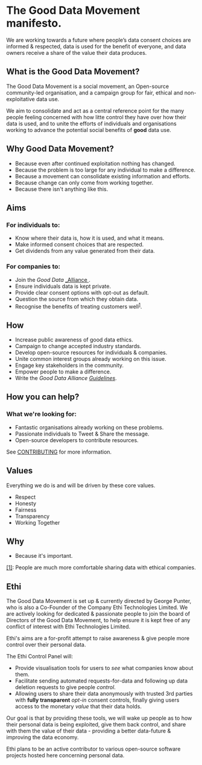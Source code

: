 # The Good Data Movement manifesto.

We are working towards a future where people’s data consent choices are informed & respected, data is used for the benefit of everyone, and data owners receive a share of the value their data produces.

## What is the Good Data Movement?

The Good Data Movement is a social movement, an Open-source community-led organisation, and a campaign group for fair, ethical and non-exploitative data use.

We aim to consolidate and act as a central reference point for the many people feeling concerned with how litte control they have over how their data is used, and to unite the efforts of individuals and organisations working to advance the potential social benefits of **good** data use. 

## Why Good Data Movement?
<!--Why is this movement necessary?-->

- Because even after continued exploitation nothing has changed.
- Because the problem is too large for any individual to make a difference.
- Because a movement can consolidate existing information and efforts.
- Because change can only come from working together. 
- Because there isn't anything like this.

## Aims

### For individuals to:

- Know where their data is, how it is used, and what it means.
- Make informed consent choices that are respected.
- Get dividends from any value generated from their data.

### For companies to:

- Join the _Good Data_ [_Alliance ](https://github.com/good-data-movement/alliance).
- Ensure individuals data is kept private.
- Provide clear consent options with opt-out as default.
- Question the source from which they obtain data.
- Recognise the benefits of treating customers well<sup><a id='a1' href='#1'>1</a></sup>.

## How

<!--We're going to make this happen?-->

- Increase public awareness of good data ethics.
- Campaign to change accepted industry standards.
- Develop open-source resources for individuals & companies.
- Unite common interest groups already working on this issue.
- Engage key stakeholders in the community.
- Empower people to make a difference.
- Write the _Good Data Alliance_ [_Guidelines_](https://github.com/good-data-movement/guidelines).

## How you can help?

### What we're looking for:
- Fantastic organisations already working on these problems.
- Passionate individuals to Tweet & Share the message.
- Open-source developers to contribute resources.

See [CONTRIBUTING](CONTRIBUTING.md) for more information.

## Values

Everything we do is and will be driven by these core values.

- Respect
- Honesty
- Fairness
- Transparency
- Working Together

## Why

- Because it's important.

<p id='1'> <a href='#a1'>[1]</a>: People are much more comfortable sharing data with ethical companies.</p>

## Ethi

The Good Data Movement is set up & currently directed by George Punter, who is also a Co-Founder of the Company Ethi Technologies Limited.
We are actively looking for dedicated & passionate people to join the board of Directors of the Good Data Movement, to help ensure it is kept free of any conflict of interest with Ethi Technologies Limited.

Ethi's aims are a for-profit attempt to raise awareness & give people more control over their personal data.

The Ethi Control Panel will:
- Provide visualisation tools for users to _see_ what companies know about them.
- Facilitate sending automated requests-for-data and following up data deletion requests to give people _control_.
- Allowing users to share their data anonymously with trusted 3rd parties with **fully transparent** _opt-in_ consent controls, finally giving users access to the monetary _value_ that their data holds.

Our goal is that by providing these tools, we will wake up people as to how their personal data is being exploited, give them back control, and share with them the value of their data - providing a better data-future & improving the data economy.

Ethi plans to be an active contributor to various open-source software projects hosted here concerning personal data.
